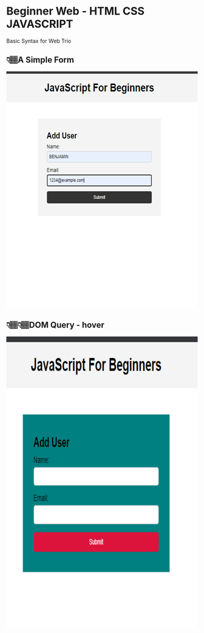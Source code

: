 # Beginner Web - HTML CSS JAVASCRIPT
 Basic Syntax for Web Trio
##  👇🏽A Simple Form
<img src ="Images/SimpleForm.png" width="609" height="624"> 

##  👇🏽👇🏽DOM Query - hover
<img src ="Images/formquery.png" width="1366" height="768"> 